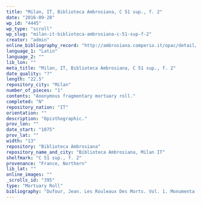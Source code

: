 ```yaml
---
title: "Milan, IT, Biblioteca Ambrosiana, C 51 sup., f. 2"
date: "2016-09-28"
wp_id: "4445"
wp_type: "scroll"
wp_slug: "milan-it-biblioteca-ambrosiana-c-51-sup-f-2"
creator: "admin"
online_bibliography_record: "http://ambrosiana.comperio.it/opac/detail/view/ambro:catalog:67893"
language_1: "Latin"
language_2: ""
lib_lon: ""
meta_title: "Milan, IT, Biblioteca Ambrosiana, C 51 sup., f. 2"
date_quality: "?"
length: "22.5"
repository_city: "Milan"
number_of_pieces: "1"
contents: "Anonymous fragmentary mortuary roll."
completed: "N"
repository_nation: "IT"
orientation: ""
description: "Opisthographic."
prov_lon: ""
date_start: "1075"
prov_lat: ""
width: "13"
repository: "Biblioteca Ambrosiana"
repository_name_and_city: "Biblioteca Ambrosiana, Milan IT"
shelfmark: "C 51 sup., f. 2"
provenance: "France, Northern"
lib_lat: ""
online_images: ""
_scrolls_id: "395"
type: "Mortuary Roll"
bibliography: "Dufour, Jean. Les Rouleaux Des Morts. Vol. 1. Monumenta Palaeographica Medii Aevi. Series Gallica. Turnhout: Brepols, 2009. no. 97."
---
```



